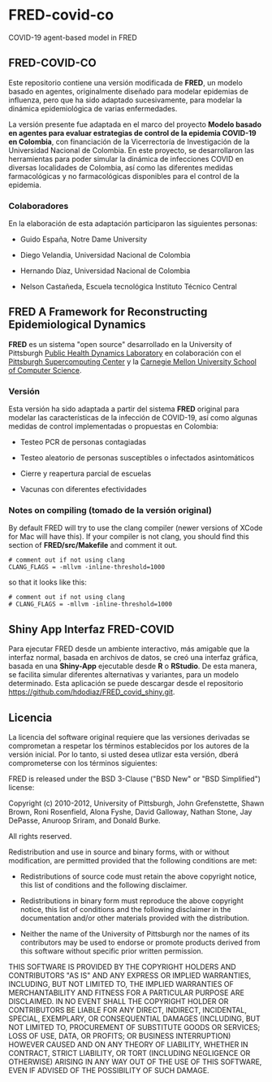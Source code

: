 # FRED-covid-co
COVID-19 agent-based model in FRED 

## **FRED-COVID-CO**

Este repositorio contiene una versión modificada de **FRED**, un modelo basado en agentes, originalmente diseñado para modelar epidemias de influenza, pero que ha sido adaptado sucesivamente, para modelar la dinámica epidemiológica de varias enfermedades.

La versión presente fue adaptada en el marco del proyecto **Modelo basado en agentes para evaluar estrategias de control de la epidemia COVID-19 en Colombia**, con financiación de la Vicerrectoría de Investigación de la Universidad Nacional de Colombia. En este proyecto, se desarrollaron las herramientas para poder simular la dinámica de infecciones COVID en diversas localidades de Colombia, así como las diferentes medidas farmacológicas y no farmacológicas disponibles para el control de la epidemia.

### Colaboradores

En la elaboración de esta adaptación participaron las siguientes personas:

- Guido España, Notre Dame University 

- Diego Velandia, Universidad Nacional de Colombia

- Hernando Díaz, Universidad Nacional de Colombia

- Nelson Castañeda, Escuela tecnológica Instituto Técnico Central

## FRED A Framework for Reconstructing Epidemiological Dynamics
 **FRED** es un sistema "open source" desarrollado en la  University of Pittsburgh [Public Health Dynamics Laboratory](http://www.phdl.pitt.edu "PHDL website") en colaboración con el [Pittsburgh Supercomputing Center](http://www.psc.edu "PSC website") y la [Carnegie Mellon University School of Computer Science](http://www.cs.cmu.edu "CMU CS website"). 

### Versión
Esta versión ha sido adaptada a partir del sistema **FRED** original para modelar las características de la infección de COVID-19, así como algunas medidas de control implementadas o propuestas en Colombia:

- Testeo PCR de personas contagiadas

- Testeo aleatorio de personas susceptibles o infectados asintomáticos

- Cierre y reapertura parcial de escuelas

- Vacunas con diferentes efectividades


### Notes on compiling (tomado de la versión original)
By default FRED will try to use the clang compiler (newer versions of XCode for Mac will have this). If your compiler is not clang, you should find this section of **FRED/src/Makefile** and comment it out.

```
# comment out if not using clang
CLANG_FLAGS = -mllvm -inline-threshold=1000
```

so that it looks like this:

```
# comment out if not using clang
# CLANG_FLAGS = -mllvm -inline-threshold=1000
```

## Shiny App Interfaz FRED-COVID

Para ejecutar FRED desde un ambiente interactivo, más amigable que la interfaz normal, basada en archivos de datos,  se creó una interfaz gráfica, basada en una **Shiny-App** ejecutable desde **R** o **RStudio**. De esta manera, se facilita simular diferentes alternativas  y variantes, para un modelo determinado. Esta aplicación se puede descargar desde el repositorio <https://github.com/hdodiaz/FRED_covid_shiny.git>.

## Licencia
La licencia del software original requiere que las versiones derivadas se comprometan a respetar los términos establecidos por los autores de la versión inicial. Por lo tanto, si usted desea utlizar esta versión, dberá comprometerse con los términos siguientes:



FRED is released under the BSD 3-Clause ("BSD New" or "BSD Simplified")
license:

Copyright (c) 2010-2012, University of Pittsburgh, John Grefenstette,
Shawn Brown, Roni Rosenfield, Alona Fyshe, David Galloway, Nathan Stone,
Jay DePasse, Anuroop Sriram, and Donald Burke.

All rights reserved.

Redistribution and use in source and binary forms, with or without
modification, are permitted provided that the following conditions are
met:

* Redistributions of source code must retain the above copyright notice,
  this list of conditions and the following disclaimer.

* Redistributions in binary form must reproduce the above copyright
  notice, this list of conditions and the following disclaimer in the
  documentation and/or other materials provided with the distribution.

* Neither the name of the University of Pittsburgh nor the names of its
  contributors may be used to endorse or promote products derived from
  this software without specific prior written permission.

THIS SOFTWARE IS PROVIDED BY THE COPYRIGHT HOLDERS AND CONTRIBUTORS "AS
IS" AND ANY EXPRESS OR IMPLIED WARRANTIES, INCLUDING, BUT NOT LIMITED
TO, THE IMPLIED WARRANTIES OF MERCHANTABILITY AND FITNESS FOR A
PARTICULAR PURPOSE ARE DISCLAIMED. IN NO EVENT SHALL THE COPYRIGHT
HOLDER OR CONTRIBUTORS BE LIABLE FOR ANY DIRECT, INDIRECT, INCIDENTAL,
SPECIAL, EXEMPLARY, OR CONSEQUENTIAL DAMAGES (INCLUDING, BUT NOT LIMITED
TO, PROCUREMENT OF SUBSTITUTE GOODS OR SERVICES; LOSS OF USE, DATA, OR
PROFITS; OR BUSINESS INTERRUPTION) HOWEVER CAUSED AND ON ANY THEORY OF
LIABILITY, WHETHER IN CONTRACT, STRICT LIABILITY, OR TORT (INCLUDING
NEGLIGENCE OR OTHERWISE) ARISING IN ANY WAY OUT OF THE USE OF THIS
SOFTWARE, EVEN IF ADVISED OF THE POSSIBILITY OF SUCH DAMAGE.
